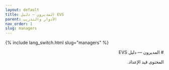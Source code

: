 ```yaml
---
layout: default
title: المديرون — دليل EVS
parent: الأدوار والتدريب
nav_order: 1
slug: managers
---
```


{% include lang_switch.html slug="managers" %}

<div dir="rtl" lang="ar" markdown="1">
# المديرون — دليل EVS

المحتوى قيد الإعداد.
</div>
